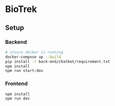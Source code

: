 # BioTrek

## Setup 
### Backend

```bash
# insure docker is running 
docker-compose up --build 
pip install -r back-end/chatbot/requirement.txt
npm install
npm run start:dev

```

### Frontend
```bash
npm install
npm run dev
```